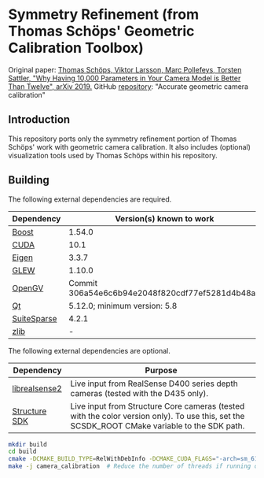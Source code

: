# Symmetry Refinement (from Thomas Schöps' Geometric Calibration Toolbox)

Original paper: [Thomas Schöps, Viktor Larsson, Marc Pollefeys, Torsten Sattler, "Why Having 10,000 Parameters in Your Camera Model is Better Than Twelve", arXiv 2019.](https://arxiv.org/abs/1912.02908)
GitHub [repository](https://github.com/puzzlepaint/camera_calibration): "Accurate geometric camera calibration"

## Introduction
This repository ports only the symmetry refinement portion of Thomas Schöps' work with geometric camera calibration. It also includes (optional) visualization tools used by Thomas Schöps within his repository.

## Building


The following external dependencies are required.

| Dependency   | Version(s) known to work |
| ------------ | ------------------------ |
| [Boost](https://www.boost.org/) | 1.54.0 |
| [CUDA](https://developer.nvidia.com/cuda-downloads) | 10.1 |
| [Eigen](http://eigen.tuxfamily.org/index.php?title=Main_Page) | 3.3.7 |
| [GLEW](http://glew.sourceforge.net/build.html) | 1.10.0 |
| [OpenGV](https://github.com/laurentkneip/opengv) | Commit 306a54e6c6b94e2048f820cdf77ef5281d4b48ad |
| [Qt](https://www.qt.io/) | 5.12.0; minimum version: 5.8 |
| [SuiteSparse](http://faculty.cse.tamu.edu/davis/suitesparse.html) | 4.2.1 |
| [zlib](https://zlib.net/) | - |

The following external dependencies are optional.

| Dependency   | Purpose |
| ------------ | ------- | 
| [librealsense2](https://github.com/IntelRealSense/librealsense) | Live input from RealSense D400 series depth cameras (tested with the D435 only). |
| [Structure SDK](https://structure.io/developers) | Live input from Structure Core cameras (tested with the color version only). To use this, set the SCSDK_ROOT CMake variable to the SDK path. |

```bash
mkdir build
cd build
cmake -DCMAKE_BUILD_TYPE=RelWithDebInfo -DCMAKE_CUDA_FLAGS="-arch=sm_61" ..
make -j camera_calibration  # Reduce the number of threads if running out of memory, e.g., -j3
```
